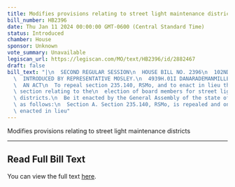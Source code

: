 ```yaml
---
title: Modifies provisions relating to street light maintenance districts
bill_number: HB2396
date: Thu Jan 11 2024 00:00:00 GMT-0600 (Central Standard Time)
status: Introduced
chamber: House
sponsor: Unknown
vote_summary: Unavailable
legiscan_url: https://legiscan.com/MO/text/HB2396/id/2882467
draft: false
bill_text: "|\n  SECOND REGULAR SESSION\n  HOUSE BILL NO. 2396\n  102ND GENERAL ASSEMBLY\n\
  \  INTRODUCED BY REPRESENTATIVE MOSLEY.\n  4939H.01I DANARADEMANMILLER,ChiefClerk\n\
  \  AN ACT\n  To repeal section 235.140, RSMo, and to enact in lieu thereof one new\
  \ section relating to the\n  election of board members for street light maintenance\
  \ districts.\n  Be it enacted by the General Assembly of the state of Missouri,\
  \ as follows:\n  Section A. Section 235.140, RSMo, is repealed and one new section\
  \ enacted in lieu"
---
```

Modifies provisions relating to street light maintenance districts

---

## Read Full Bill Text

You can view the full text [here](https://legiscan.com/MO/text/HB2396/id/2882467).
